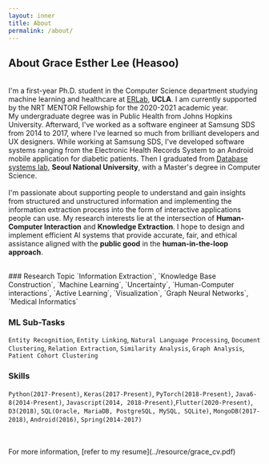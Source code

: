 ```yaml
---
layout: inner
title: About
permalink: /about/
---
```

## About Grace Esther Lee (Heasoo)
<br/>I'm a first-year Ph.D. student in the Computer Science department studying machine learning and healthcare at [ERLab](http://er.cs.ucla.edu/), **UCLA**. I am currently supported by the NRT MENTOR Fellowship for the 2020-2021 academic year.<br/>
My undergraduate degree was in Public Health from Johns Hopkins University. Afterward, I've worked as a software engineer at Samsung SDS from 2014 to 2017, where I've learned so much from brilliant developers and UX designers. While working at Samsung SDS, I've developed software systems ranging from the Electronic Health Records System to an Android mobile application for diabetic patients. Then I graduated from [Database systems lab](http://dbs.snu.ac.kr/members/gracelee/), **Seoul National University**, with a Master's degree in Computer Science.
<br/>
<br/>
I'm passionate about supporting people to understand and gain insights from structured and unstructured information and implementing the information extraction process into the form of interactive applications people can use. My research interests lie at the intersection of **Human-Computer Interaction** and **Knowledge Extraction**. I hope to design and implement efficient AI systems that provide accurate, fair, and ethical assistance aligned with the **public good** in the **human-in-the-loop approach**.


<br/>
### Research Topic
`Information Extraction`, `Knowledge Base Construction`, `Machine Learning`, `Uncertainty`, `Human-Computer interactions`, `Active Learning`, `Visualization`, `Graph Neural Networks`, `Medical Informatics`
<br/>

### ML Sub-Tasks
`Entity Recognition`, `Entity Linking`, `Natural Language Processing`, `Document Clustering`, `Relation Extraction`, `Similarity Analysis`, `Graph Analysis`, `Patient Cohort Clustering`

### Skills
`Python(2017-Present)`, `Keras(2017-Present)`, `PyTorch(2018-Present)`, `Java6-8(2014-Present)`, `Javascript(2014, 2018-Present)`,`Flutter(2020-Present)`, `D3(2018)`, `SQL(Oracle, MariaDB, PostgreSQL, MySQL, SQLite)`, `MongoDB(2017-2018)`, `Android(2016)`, `Spring(2014-2017)`

<br/>

<!-- ### [Book List][/about/books] -->

<br/>
For more information, [refer to my resume](../resource/grace_cv.pdf)

